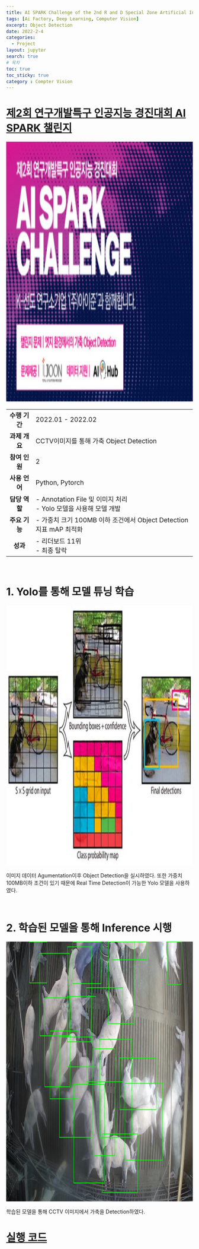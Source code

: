 ```yaml
---
title: AI SPARK Challenge of the 2nd R and D Special Zone Artificial Intelligence Competition
tags: [Ai Factory, Deep Learning, Computer Vision]
excerpt: Object Detection
date: 2022-2-4
categories: 
  - Project
layout: jupyter
search: true
# 목차
toc: true  
toc_sticky: true 
category : Compter Vision
---
```



<STYLE TYPE="text/css">
    table {font-size: 13pt;}
</STYLE>

# <a href= "https://aifactory.space/competition/detail/1946">제2회 연구개발특구 인공지능 경진대회 AI SPARK 챌린지</a>

<img src = "/images/spark/spark_1.jpeg" height = "700" width = "700">


|   |   |
|:-:|:---|
|**수행 기간**|2022.01 - 2022.02|
|**과제 개요**|CCTV이미지를 통해 가축 Object Detection|
|**참여 인원**|2|
|**사용 언어**|Python, Pytorch|
|**담당 역할**|- Annotation File 및 이미지 처리<br>- Yolo 모델을 사용해 모델 개발 |
|**주요 기능**|- 가중치 크기 100MB 이하 조건에서 Object Detection 지표 mAP 최적화|
|**성과**| - 리더보드 11위<br> - 최종 탈락|



<br>

# 1. Yolo를 통해 모델 튜닝 학습

<img src = "/images/spark/spark_2.jpg" height = "700" width = "700">

이미지 데이터 Agumentation이후 Object Detection을 실시하였다. 또한 가중치 100MB이하 조건이 있기 때문에 Real Time Detection이 가능한 Yolo 모델을 사용하였다.


<br>

# 2. 학습된 모델을 통해 Inference 시행

<img src = "/images/spark/spark_3.png" height = "700" width = "700">

학습된 모델을 통해 CCTV 이미지에서 가축을 Detection하였다.

# <a href= "https://github.com/JoGyeongDeok/Project/blob/main/AIFactory/2022_2_4_AI_SPARK_Challenge_of_the_2nd_R%26D_Special_Zone_Artificial_Intelligence_Competition.ipynb">실행 코드</a>